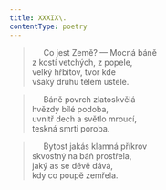 ```yaml
---
title: XXXIX\.
contentType: poetry
---
```


<section>

>      Co jest Země? — Mocná báně  
> z kostí vetchých, z popele,  
> velký hřbitov, tvor kde  
> všaký druhu tělem ustele.

>      Báně povrch zlatoskvělá  
> hvězdy bílé podoba,  
> uvnitř dech a světlo mroucí,  
> teskná smrti poroba.

>      Bytost jakás klamná příkrov  
> skvostný na báň prostřela,  
> jaký as se děvě dává,  
> kdy co poupě zemřela.

</section>
